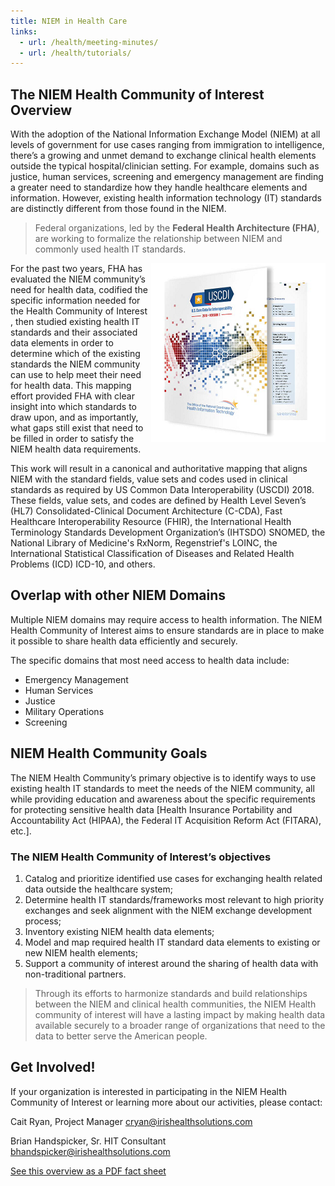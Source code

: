 ```yaml
---
title: NIEM in Health Care
links:
  - url: /health/meeting-minutes/
  - url: /health/tutorials/
---
```


## The NIEM Health Community of Interest Overview

With the adoption of the National Information Exchange Model (NIEM) at all levels of government for use cases ranging from immigration to intelligence, there’s a growing and unmet demand to exchange clinical health elements outside the typical hospital/clinician setting. For example, domains such as justice, human services, screening and emergency management are finding a greater need to standardize how they handle healthcare elements and information. However, existing health information technology (IT) standards are distinctly different from those found in the NIEM.

> Federal organizations, led by the **Federal Health Architecture (FHA)**, are working to formalize the relationship between NIEM and commonly used health IT standards.

<img align="right" style="margin-top: 0" src="assets/uscdi.png">

For the past two years, FHA has evaluated the NIEM community’s need for health data, codified the specific information needed for the Health Community of Interest , then studied existing health IT standards and their associated data elements in order to determine which of the existing standards the NIEM community can use to help meet their need for health data. This mapping effort provided FHA with clear insight into which standards to draw upon, and as importantly, what gaps still exist that need to be filled in order to satisfy the NIEM health data requirements.

This work will result in a canonical and authoritative mapping that aligns NIEM with the standard fields, value sets and codes used in clinical standards as required by US Common Data Interoperability (USCDI) 2018. These fields, value sets, and codes are defined by Health Level Seven’s (HL7) Consolidated-Clinical Document Architecture (C-CDA), Fast Healthcare Interoperability Resource (FHIR), the International Health Terminology Standards Development Organization’s (IHTSDO) SNOMED, the National Library of Medicine's RxNorm, Regenstrief's LOINC, the International Statistical Classification of Diseases and Related Health Problems (ICD) ICD-10, and others.

## Overlap with other NIEM Domains

Multiple NIEM domains may require access to health information. The NIEM Health Community of Interest aims to ensure standards are in place to make it possible to share health data efficiently and securely.

The specific domains that most need access to health data include:

- Emergency Management
- Human Services
- Justice
- Military Operations
- Screening

## NIEM Health Community Goals

The NIEM Health Community’s primary objective is to identify ways to use existing health IT standards to meet the needs of the NIEM community, all while providing education and awareness about the specific requirements for protecting sensitive health data [Health Insurance Portability and Accountability Act (HIPAA), the Federal IT Acquisition Reform Act (FITARA), etc.].

### The NIEM Health Community of Interest’s objectives

1. Catalog and prioritize identified use cases for exchanging health related data outside the healthcare system;
2. Determine health IT standards/frameworks most relevant to high priority exchanges and seek alignment with the NIEM exchange development process;
3. Inventory existing NIEM health data elements;
4. Model and map required health IT standard data elements to existing or new NIEM health elements;
5. Support a community of interest around the sharing of health data with non-traditional partners.

> Through its efforts to harmonize standards and build relationships between the NIEM and clinical health communities, the NIEM Health community of interest will have a lasting impact by making health data available securely to a broader range of organizations that need to the data to better serve the American people.

## Get Involved!

If your organization is interested in participating in the NIEM Health Community of Interest or learning more about our activities, please contact:

Cait Ryan, Project Manager
<cryan@irishealthsolutions.com>

Brian Handspicker, Sr. HIT Consultant
<bhandspicker@irishealthsolutions.com>

[See this overview as a PDF fact sheet](assets/FHA.Datasheet.NIEMv2.pdf)
